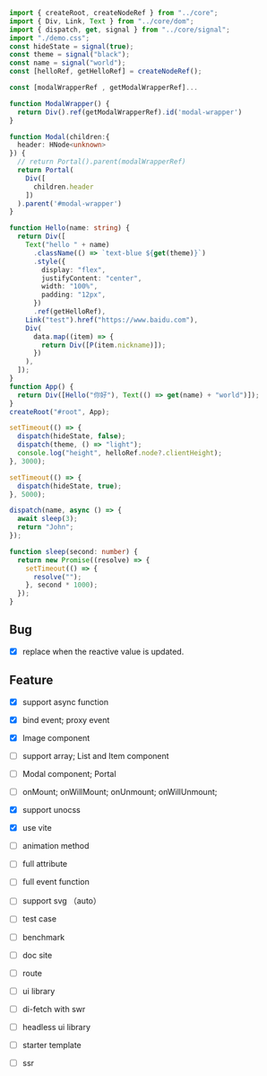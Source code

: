 ```ts
import { createRoot, createNodeRef } from "../core";
import { Div, Link, Text } from "../core/dom";
import { dispatch, get, signal } from "../core/signal";
import "./demo.css";
const hideState = signal(true);
const theme = signal("black");
const name = signal("world");
const [helloRef, getHelloRef] = createNodeRef();

const [modalWrapperRef , getModalWrapperRef]...

function ModalWrapper() {
  return Div().ref(getModalWrapperRef).id('modal-wrapper')
}

function Modal(children:{
  header: HNode<unknown>
}) {
  // return Portal().parent(modalWrapperRef)
  return Portal(
    Div([
      children.header
    ])
  ).parent('#modal-wrapper')
}

function Hello(name: string) {
  return Div([
    Text("hello " + name)
      .className(() => `text-blue ${get(theme)}`)
      .style({
        display: "flex",
        justifyContent: "center",
        width: "100%",
        padding: "12px",
      })
      .ref(getHelloRef),
    Link("test").href("https://www.baidu.com"),
    Div(
      data.map((item) => {
        return Div([P(item.nickname)]);
      })
    ),
  ]);
}
function App() {
  return Div([Hello("你好"), Text(() => get(name) + "world")]);
}
createRoot("#root", App);

setTimeout(() => {
  dispatch(hideState, false);
  dispatch(theme, () => "light");
  console.log("height", helloRef.node?.clientHeight);
}, 3000);

setTimeout(() => {
  dispatch(hideState, true);
}, 5000);

dispatch(name, async () => {
  await sleep(3);
  return "John";
});

function sleep(second: number) {
  return new Promise((resolve) => {
    setTimeout(() => {
      resolve("");
    }, second * 1000);
  });
}
```

## Bug

- [x] replace when the reactive value is updated.

## Feature

- [x] support async function
- [x] bind event; proxy event
- [x] Image component
- [ ] support array; List and Item component
- [ ] Modal component; Portal
- [ ] onMount; onWillMount; onUnmount; onWillUnmount;
- [x] support unocss
- [x] use vite
- [ ] animation method

- [ ] full attribute
- [ ] full event function
- [ ] support svg （auto）

- [ ] test case
- [ ] benchmark

- [ ] doc site

- [ ] route
- [ ] ui library
- [ ] di-fetch with swr
- [ ] headless ui library
- [ ] starter template

- [ ] ssr
